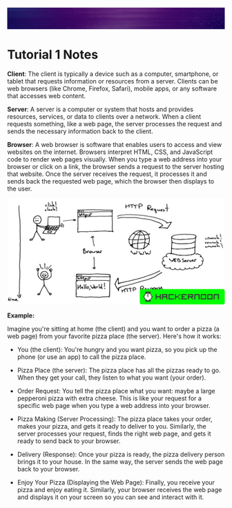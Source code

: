 ![Banner](https://github.com/Auspicious-EX/DailyWebDev/blob/main/Day%201/images/banner.gif?raw=true)

# Tutorial **1** Notes

**Client**: The client is typically a device such as a computer, smartphone, or tablet that requests information or resources from a server. Clients can be web browsers (like Chrome, Firefox, Safari), mobile apps, or any software that accesses web content.

**Server**: A server is a computer or system that hosts and provides resources, services, or data to clients over a network. When a client requests something, like a web page, the server processes the request and sends the necessary information back to the client.

**Browser**: A web browser is software that enables users to access and view websites on the internet. Browsers interpret HTML, CSS, and JavaScript code to render web pages visually. When you type a web address into your browser or click on a link, the browser sends a request to the server hosting that website. Once the server receives the request, it processes it and sends back the requested web page, which the browser then displays to the user.

![Server](https://github.com/Auspicious-EX/DailyWebDev/blob/main/Day%201/images/image1.jpg?raw=true)

**Example:**

Imagine you're sitting at home (the client) and you want to order a pizza (a web page) from your favorite pizza place (the server). Here's how it works:

- You (the client): You're hungry and you want pizza, so you pick up the phone (or use an app) to call the pizza place.

- Pizza Place (the server): The pizza place has all the pizzas ready to go. When they get your call, they listen to what you want (your order).

- Order Request: You tell the pizza place what you want: maybe a large pepperoni pizza with extra cheese. This is like your request for a specific web page when you type a web address into your browser.

- Pizza Making (Server Processing): The pizza place takes your order, makes your pizza, and gets it ready to deliver to you. Similarly, the server processes your request, finds the right web page, and gets it ready to send back to your browser.

- Delivery (Response): Once your pizza is ready, the pizza delivery person brings it to your house. In the same way, the server sends the web page back to your browser.

- Enjoy Your Pizza (Displaying the Web Page): Finally, you receive your pizza and enjoy eating it. Similarly, your browser receives the web page and displays it on your screen so you can see and interact with it.
